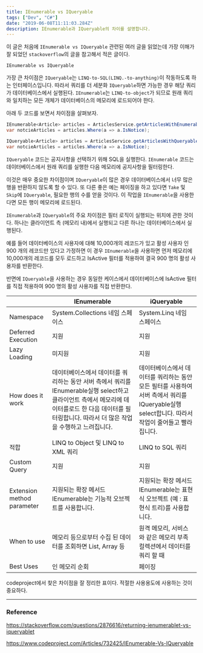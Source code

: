 ```yaml
---
title: IEnumerable vs IQueryable
tags: ["Dev", "C#"]
date: "2019-06-08T11:11:03.284Z"
description: IEnumerable과 IQueryable의 차이를 설명합니다.
---
```


이 글은 처음에 `IEnumerable vs IQueryable` 관련된 여러 글을 읽었는데 가장 이해가 잘 되었던 `stackoverflow`의 글을 참고해서 적은 글이다.

`IEnumerable vs IQueryable`

가장 큰 차이점은 `IQueryable`는 `LINQ-to-SQL(LINQ.-to-anything)`이 작동하도록 하는 인터페이스입니다. 따라서 쿼리를 더 세분화 `IQueryable`하면 가능한 경우 해당 쿼리가 데이터베이스에서 실행된다.
`IEnumerable`는 `LINQ-to-object`가 되므로 원래 쿼리와 일치하는 모든 개체가 데이터베이스의 메모리에 로드되어야 한다.

아래 두 코드를 보면서 차이점을 살펴보자.

```csharp
IEnumerable<Article> articles = ArticlesService.getArticlesWithEnumerable();
var notcieArticles = articles.Where(a => a.IsNotice);
```

```csharp
IQueryable<Article> articles = ArticlesService.getArticlesWithQueryable();
var notcieArticles = articles.Where(a => a.IsNotice);
```

`IQueryable` 코드는 공지사항을 선택하기 위해 SQL을 실행한다. `IEnumerable` 코드는 데이터베이스에서 원래 쿼리를 실행한 다음 메모리에 공지사항을 필터링한다.

이것은 매우 중요한 차이점이며 `IQueryable`이 많은 경우 데이터베이스에서 너무 많은 행을 반환하지 않도록 할 수 있다.
또 다른 좋은 예는 페이징을 하고 있다면 `Take` 및 `Skip`에 `IQueryable`, 필요한 행의 수를 얻을 것이다.
이 작업을 `IEnumerable`을 사용한다면 모든 행이 메모리에 로드된다.

`IEnumerable`과 `IQueryable`의 주요 차이점은 필터 로직이 실행되는 위치에 관한 것이다. 하나는 클라이언트 측 (메모리 내)에서 실행되고 다른 하나는 데이터베이스에서 실행된다.

예를 들어 데이터베이스의 사용자에 대해 10,000개의 레코드가 있고 활성 사용자 인 900 개의 레코드만 있다고 가정하면 이 경우 `IEnumerable`을 사용하면 먼저 메모리에 10,000개의 레코드를 모두 로드하고 IsActive 필터를 적용하여 결국 900 명의 활성 사용자를 반환한다.

반면에 `IQueryable`을 사용하는 경우 동일한 케이스에서 데이터베이스에 IsActive 필터를 직접 적용하여 900 명의 활성 사용자를 직접 반환한다.

||IEnumerable|iQueryable|
|------|---|---|
|Namespace|System.Collections 네임 스페이스|System.Linq 네임 스페이스|
|Deferred Execution|지원|지원|
|Lazy Loading|미지원|지원|
|How does it work|데이터베이스에서 데이터를 쿼리하는 동안 서버 측에서 쿼리를 IEnumerable실행 select하고 클라이언트 측에서 메모리에 데이터를로드 한 다음 데이터를 필터링합니다. 따라서 더 많은 작업을 수행하고 느려집니다.|데이터베이스에서 데이터를 쿼리하는 동안 모든 필터를 사용하여 서버 측에서 쿼리를 IQueryable실행 select합니다. 따라서 작업이 줄어들고 빨라집니다.|
|적합|LINQ to Object 및 LINQ to XML 쿼리|LINQ to SQL 쿼리|
|Custom Query|지원|지원|
|Extension method parameter|지원되는 확장 메서드 IEnumerable는 기능적 오브젝트를 사용합니다.|지원되는 확장 메서드 IEnumerable는 표현식 오브젝트 (예 : 표현식 트리)를 사용합니다.|
|When to use|메모리 등으로부터 수집 된 데이터를 조회하면 List, Array 등|원격 메모리, 서비스와 같은 메모리 부족 컬렉션에서 데이터를 쿼리 할 때|
|Best Uses|인 메모리 순회|페이징|

codeproject에서 찾은 차이점을 잘 정리한 표이다. 적절한 사용용도에 사용하는 것이 중요하다.

---
### Reference

https://stackoverflow.com/questions/2876616/returning-ienumerablet-vs-iqueryablet

https://www.codeproject.com/Articles/732425/IEnumerable-Vs-IQueryable

